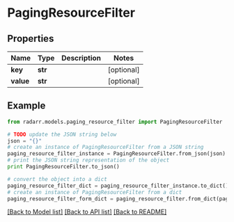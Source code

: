 # PagingResourceFilter


## Properties
Name | Type | Description | Notes
------------ | ------------- | ------------- | -------------
**key** | **str** |  | [optional] 
**value** | **str** |  | [optional] 

## Example

```python
from radarr.models.paging_resource_filter import PagingResourceFilter

# TODO update the JSON string below
json = "{}"
# create an instance of PagingResourceFilter from a JSON string
paging_resource_filter_instance = PagingResourceFilter.from_json(json)
# print the JSON string representation of the object
print PagingResourceFilter.to_json()

# convert the object into a dict
paging_resource_filter_dict = paging_resource_filter_instance.to_dict()
# create an instance of PagingResourceFilter from a dict
paging_resource_filter_form_dict = paging_resource_filter.from_dict(paging_resource_filter_dict)
```
[[Back to Model list]](../README.md#documentation-for-models) [[Back to API list]](../README.md#documentation-for-api-endpoints) [[Back to README]](../README.md)


